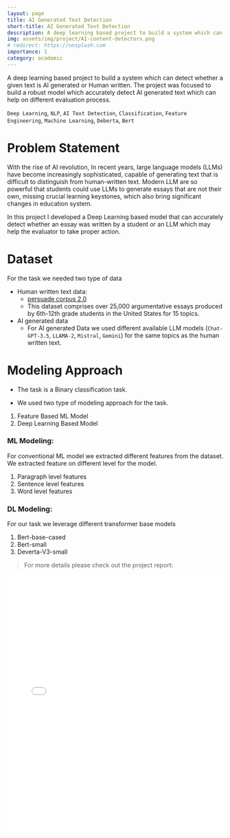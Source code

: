 ```yaml
---
layout: page
title: AI Generated Text Detection
short-title: AI Generated Text Detection
description: A deep learning based project to build a system which can detect whether a given text is AI generated or Human written.
img: assets/img/project/AI-content-detectors.png
# redirect: https://unsplash.com
importance: 1
category: academic
---
```

A deep learning based project to build a system which can detect whether a given text is AI generated or Human written. The project was focused to build a robust model which accurately detect AI generated text which can help on different evaluation process.

`Deep Learning`, `NLP`, `AI Text Detection`, `Classification`, `Feature Engineering`, `Machine Learning`, `Deberta`, `Bert`

# Problem Statement
With the rise of AI revolution, In recent years, large language models (LLMs) have become increasingly sophisticated, capable of generating text that is difficult to distinguish from human-written text. Modern LLM are so powerful that students could use LLMs to generate essays that are not their own, missing crucial learning keystones, which also bring significant changes in education system. 

In this project I developed a Deep Learning based model that can accurately detect whether an essay was written by a student or an LLM which may help the evaluator to take proper action. 

# Dataset
For the task we needed two type of data
- Human written text data: 
    - [persuade corpus 2.0](https://github.com/scrosseye/persuade_corpus_2.0)
    * This dataset comprises over 25,000 argumentative essays produced by 6th-12th grade students in the United States for 15 topics.<br>
- AI generated data<br>
    - For AI generated Data we used different available LLM models (`Chat-GPT-3.5`, `LLAMA-2`, `Mistral`, `Gemini`) for the same topics as the human written text.


# Modeling Approach
- The task is a Binary classification task. 
* We used two type of modeling approach for the task. 
1. Feature Based ML Model
2. Deep Learning Based Model

### ML Modeling:
For conventional ML model we extracted different features from the dataset.  We extracted feature on different level for the model.<br>
1. Paragraph level features<br>
2. Sentence level features<br>
3. Word level features<br>

### DL Modeling:
For our task we leverage different transformer base models
1. Bert-base-cased
2. Bert-small
3. Deverta-V3-small


> For more details please check out the project report:

<iframe src="/assets/pdf/AiGeneratedTextDetection.pdf" width="100%" height="600px" frameborder="0">
    Your browser does not support PDFs. Please download the PDF to view it: <a href="/assets/pdf/AiGeneratedTextDetection.pdf">Download PDF</a>.
</iframe>